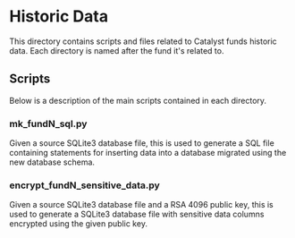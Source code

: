 # Historic Data

This directory contains scripts and files related to Catalyst funds historic data. Each directory is named after the fund it's related to.

## Scripts

Below is a description of the main scripts contained in each directory.

### mk_fundN_sql.py

Given a source SQLite3 database file, this is used to generate a SQL file containing statements for inserting data into a database migrated using the new database schema.

### encrypt_fundN_sensitive_data.py

Given a source SQLite3 database file and a RSA 4096 public key, this is used to generate a SQLite3 database file with sensitive data columns encrypted using the given public key.

